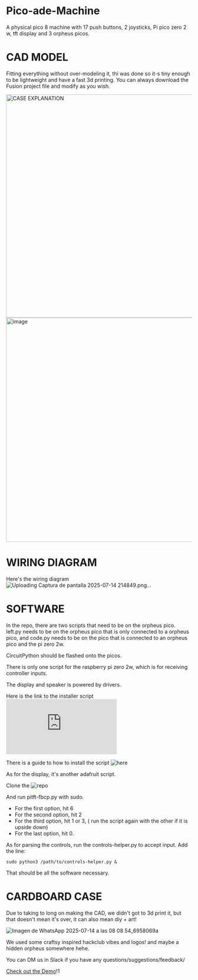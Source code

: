 # Pico-ade-Machine
A physical pico 8 machine with 17 push buttons, 2 joysticks, Pi pico zero 2 w, tft display and 3 orpheus picos.  

# CAD MODEL
Fitting everything without over-modeling it, thi was done so it-s tiny enough to be lightweight and have a fast 3d printing. You can always download the Fusion project file and modify as you wish.

<img width="1360" height="606" alt="CASE EXPLANATION" src="https://github.com/user-attachments/assets/aa915491-a15e-4a8e-8085-dac4cc6915f6" />

<img width="812" height="609" alt="image" src="https://github.com/user-attachments/assets/d933e1a8-4980-4493-b57e-51855702c6a8" />

# WIRING DIAGRAM 
Here's the wiring diagram
![Uploading Captura de pantalla 2025-07-14 214849.png…]()

# SOFTWARE

In the repo, there are two scripts that need to be on the orpheus pico. left.py needs to be on the orpheus pico that is only connected to a orpheus pico, and code.py needs to be on the pico that is connected to an orpheus pico and the pi zero 2w.

CircuitPython should be flashed onto the picos.

There is only one script for the raspberry pi zero 2w, which is for receiving controller inputs.

The display and speaker is powered by drivers. 

Here is the link to the installer script ![DOWNLOAD SCRIPT HERE](https://raw.githubusercontent.com/adafruit/Raspberry-Pi-Installer-Scripts/main/i2samp.py)

There is a guide to how to install the script ![here](https://learn.adafruit.com/adafruit-max98357-i2s-class-d-mono-amp/raspberry-pi-usage)

As for the display, it's another adafruit script. 

Clone the ![repo](https://github.com/adafruit/Raspberry-Pi-Installer-Scripts)

And run pitft-fbcp.py with sudo. 

- For the first option, hit 6
- For the second option, hit 2
- For the third option, hit 1 or 3, ( run the script again with the other if it is upside down)
- For the last option, hit 0.

As for parsing the controls, run the controls-helper.py to accept input. Add the line:

 ```sudo python3 /path/to/controls-helper.py & ```

That should be all the software necessary.
# CARDBOARD CASE 
Due to taking to long on making the CAD, we didn't got to 3d print it, but that doesn't mean it's over, it can also mean diy + art!

![Imagen de WhatsApp 2025-07-14 a las 08 08 54_6958069a](https://github.com/user-attachments/assets/5b81e838-f8ab-4fb0-bcf0-44e3fde95a7b)

We used some craftsy inspired hackclub vibes and logos! and maybe a hidden orpheus somewhere hehe.

You can DM us in Slack if you have any questions/suggestions/feedback/

[Check out the Demo](https://www.youtube.com/watch?v=qOujK8my25s&feature=youtu.be)!1

